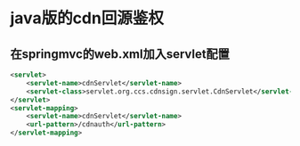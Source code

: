 # java版的cdn回源鉴权

## 在springmvc的web.xml加入servlet配置

```xml
<servlet>
    <servlet-name>cdnServlet</servlet-name>
    <servlet-class>servlet.org.ccs.cdnsign.servlet.CdnServlet</servlet-class>
</servlet>
<servlet-mapping>
    <servlet-name>cdnServlet</servlet-name>
    <url-pattern>/cdnauth</url-pattern>
</servlet-mapping>
```